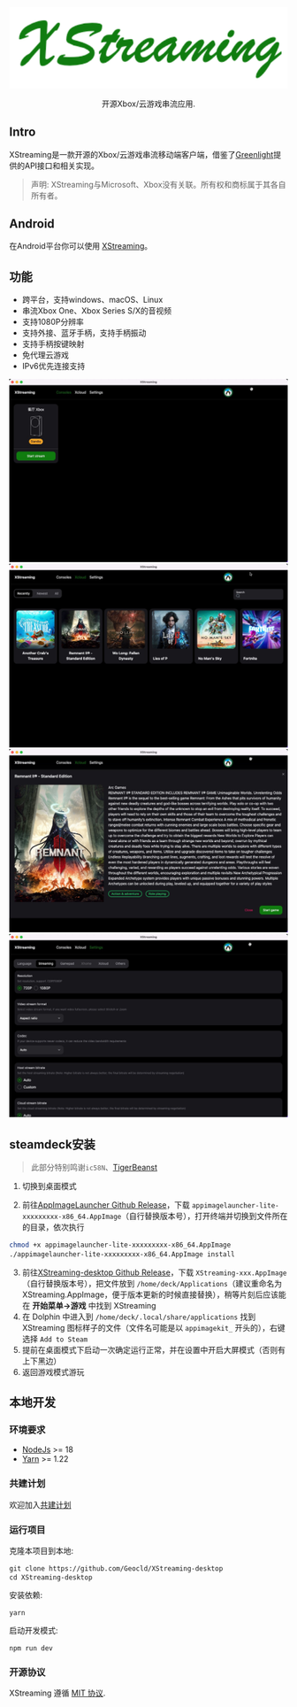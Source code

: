 <p align="center">
  <a href="https://github.com/Geocld/XStreaming">
    <img src="https://raw.githubusercontent.com/Geocld/XStreaming/main/images/logo.png" width="546">
  </a>
</p>

<p align="center">
  开源Xbox/云游戏串流应用.
</p>

## Intro

XStreaming是一款开源的Xbox/云游戏串流移动端客户端，借鉴了[Greenlight](https://github.com/unknownskl/greenlight)提供的API接口和相关实现。

> 声明: XStreaming与Microsoft、Xbox没有关联。所有权和商标属于其各自所有者。

## Android

在Android平台你可以使用 [XStreaming](https://github.com/Geocld/XStreaming)。

## 功能

- 跨平台，支持windows、macOS、Linux
- 串流Xbox One、Xbox Series S/X的音视频
- 支持1080P分辨率
- 支持外接、蓝牙手柄，支持手柄振动
- 支持手柄按键映射
- 免代理云游戏
- IPv6优先连接支持

<img src="https://raw.githubusercontent.com/Geocld/XStreaming-desktop/main/images/console.jpg" /> 
<img src="https://raw.githubusercontent.com/Geocld/XStreaming-desktop/main/images/xcloud.jpg" />
<img src="https://raw.githubusercontent.com/Geocld/XStreaming-desktop/main/images/xcloud2.jpg" />
<img src="https://raw.githubusercontent.com/Geocld/XStreaming-desktop/main/images/settings.jpg" />

## steamdeck安装

> 此部分特别鸣谢`ic58N`、[TigerBeanst](https://github.com/TigerBeanst)

1. 切换到桌面模式

2. 前往[AppImageLauncher Github Release](https://github.com/TheAssassin/AppImageLauncher/releases)，下载 `appimagelauncher-lite-xxxxxxxxx-x86_64.AppImage`（自行替换版本号），打开终端并切换到文件所在的目录，依次执行

```bash
chmod +x appimagelauncher-lite-xxxxxxxxx-x86_64.AppImage
./appimagelauncher-lite-xxxxxxxxx-x86_64.AppImage install
```

3. 前往[XStreaming-desktop Github Release](https://github.com/Geocld/XStreaming-desktop/releases)，下载 `XStreaming-xxx.AppImage`（自行替换版本号），把文件放到 `/home/deck/Applications`（建议重命名为XStreaming.AppImage，便于版本更新的时候直接替换），稍等片刻后应该能在 **开始菜单→游戏** 中找到 XStreaming
4. 在 Dolphin 中进入到 `/home/deck/.local/share/applications` 找到 XStreaming 图标样子的文件（文件名可能是以 `appimagekit_` 开头的），右键选择 `Add to Steam`
5. 提前在桌面模式下启动一次确定运行正常，并在设置中开启大屏模式（否则有上下黑边）
6. 返回游戏模式游玩

## 本地开发

### 环境要求
- [NodeJs](https://nodejs.org/) >= 18
- [Yarn](https://yarnpkg.com/) >= 1.22

### 共建计划

欢迎加入[共建计划](https://github.com/Geocld/XStreaming/issues/45)

### 运行项目

克隆本项目到本地:

```
git clone https://github.com/Geocld/XStreaming-desktop
cd XStreaming-desktop
```
安装依赖:

```
yarn
```

启动开发模式:

```
npm run dev
```

### 开源协议

XStreaming 遵循 [MIT 协议](./LICENSE).
